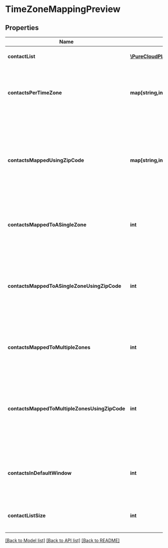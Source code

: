 # TimeZoneMappingPreview

## Properties
Name | Type | Description | Notes
------------ | ------------- | ------------- | -------------
**contactList** | [**\PureCloudPlatform\Client\V2\Model\DomainEntityRef**](DomainEntityRef.md) | The associated ContactList | [optional] 
**contactsPerTimeZone** | **map[string,int]** | The number of contacts per time zone that mapped to only that time zone | [optional] 
**contactsMappedUsingZipCode** | **map[string,int]** | The number of contacts per time zone that mapped to only that time zone and were mapped using the zip code column | [optional] 
**contactsMappedToASingleZone** | **int** | The total number of contacts that mapped to a single time zone | [optional] 
**contactsMappedToASingleZoneUsingZipCode** | **int** | The total number of contacts that mapped to a single time zone and were mapped using the zip code column | [optional] 
**contactsMappedToMultipleZones** | **int** | The total number of contacts that mapped to multiple time zones | [optional] 
**contactsMappedToMultipleZonesUsingZipCode** | **int** | The total number of contacts that mapped to multiple time zones and were mapped using the zip code column | [optional] 
**contactsInDefaultWindow** | **int** | The total number of contacts that will be dialed during the default window | [optional] 
**contactListSize** | **int** | The total number of contacts in the contact list | [optional] 

[[Back to Model list]](../README.md#documentation-for-models) [[Back to API list]](../README.md#documentation-for-api-endpoints) [[Back to README]](../README.md)


